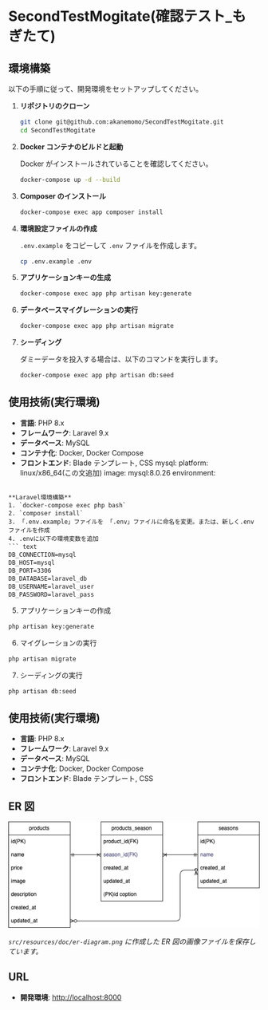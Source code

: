 # SecondTestMogitate(確認テスト\_もぎたて)

## 環境構築

以下の手順に従って、開発環境をセットアップしてください。

1. **リポジトリのクローン**

    ```bash
    git clone git@github.com:akanemomo/SecondTestMogitate.git
    cd SecondTestMogitate
    ```

2. **Docker コンテナのビルドと起動**

    Docker がインストールされていることを確認してください。

    ```bash
    docker-compose up -d --build
    ```

3. **Composer のインストール**

    ```bash
    docker-compose exec app composer install
    ```

4. **環境設定ファイルの作成**

    `.env.example` をコピーして `.env` ファイルを作成します。

    ```bash
    cp .env.example .env
    ```

5. **アプリケーションキーの生成**

    ```bash
    docker-compose exec app php artisan key:generate
    ```

6. **データベースマイグレーションの実行**

    ```bash
    docker-compose exec app php artisan migrate
    ```

7. **シーディング**

    ダミーデータを投入する場合は、以下のコマンドを実行します。

    ```bash
    docker-compose exec app php artisan db:seed
    ```

## 使用技術(実行環境)

-   **言語**: PHP 8.x
-   **フレームワーク**: Laravel 9.x
-   **データベース**: MySQL
-   **コンテナ化**: Docker, Docker Compose
-   **フロントエンド**: Blade テンプレート, CSS
    mysql:
    platform: linux/x86_64(この文追加)
    image: mysql:8.0.26
    environment:

````

**Laravel環境構築**
1. `docker-compose exec php bash`
2. `composer install`
3. 「.env.example」ファイルを 「.env」ファイルに命名を変更。または、新しく.envファイルを作成
4. .envに以下の環境変数を追加
``` text
DB_CONNECTION=mysql
DB_HOST=mysql
DB_PORT=3306
DB_DATABASE=laravel_db
DB_USERNAME=laravel_user
DB_PASSWORD=laravel_pass
````

5. アプリケーションキーの作成

```bash
php artisan key:generate
```

6. マイグレーションの実行

```bash
php artisan migrate
```

7. シーディングの実行

```bash
php artisan db:seed
```

## 使用技術(実行環境)

-   **言語**: PHP 8.x
-   **フレームワーク**: Laravel 9.x
-   **データベース**: MySQL
-   **コンテナ化**: Docker, Docker Compose
-   **フロントエンド**: Blade テンプレート, CSS

## ER 図

![ER図](src/resources/doc/er-diagram.png)

_`src/resources/doc/er-diagram.png` に作成した ER 図の画像ファイルを保存しています。_

## URL

-   **開発環境**: [http://localhost:8000](http://localhost:8000)
